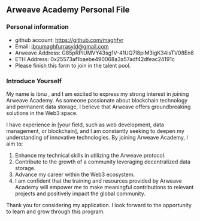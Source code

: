 ## Arweave Academy Personal File
### Personal information
- github account: https://github.com/maghfyr
- Email: ibnumaghfurrasyid@gmail.com
- Arweave Address: G85pRPiUMVY43sg1V-41UQ7I8piM3igK34isTV08En8
- ETH Address: 0x25573af1baebe490068a3a57adf42dfeac24191c
- Please finish this form to join in the talent pool.

### Introduce Yourself 
My name is ibnu , and I am excited to express my strong interest in joining Arweave Academy. As someone passionate about blockchain technology and permanent data storage, I believe that Arweave offers groundbreaking solutions in the Web3 space.

I have experience in [your field, such as web development, data management, or blockchain], and I am constantly seeking to deepen my understanding of innovative technologies. By joining Arweave Academy, I aim to:
1. Enhance my technical skills in utilizing the Arweave protocol.
2. Contribute to the growth of a community leveraging decentralized data storage.
3. Advance my career within the Web3 ecosystem.
4. I am confident that the training and resources provided by Arweave Academy will empower me to make meaningful contributions to relevant projects and positively impact the global community.

Thank you for considering my application. I look forward to the opportunity to learn and grow through this program.